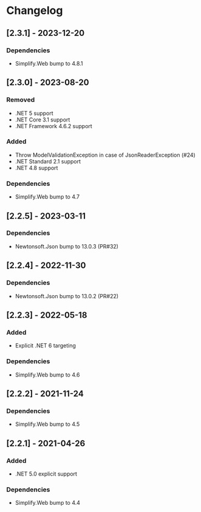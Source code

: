 # Changelog

## [2.3.1] - 2023-12-20

### Dependencies

- Simplify.Web bump to 4.8.1

## [2.3.0] - 2023-08-20

### Removed

- .NET 5 support
- .NET Core 3.1 support
- .NET Framework 4.6.2 support

### Added

- Throw ModelValidationException in case of JsonReaderException (#24)
- .NET Standard 2.1 support
- .NET 4.8 support

### Dependencies

- Simplify.Web bump to 4.7

## [2.2.5] - 2023-03-11

### Dependencies

- Newtonsoft.Json bump to 13.0.3 (PR#32)

## [2.2.4] - 2022-11-30

### Dependencies

- Newtonsoft.Json bump to 13.0.2 (PR#22)

## [2.2.3] - 2022-05-18

### Added

- Explicit .NET 6 targeting

### Dependencies

- Simplify.Web bump to 4.6

## [2.2.2] - 2021-11-24

### Dependencies

- Simplify.Web bump to 4.5

## [2.2.1] - 2021-04-26

### Added

- .NET 5.0 explicit support

### Dependencies

- Simplify.Web bump to 4.4

